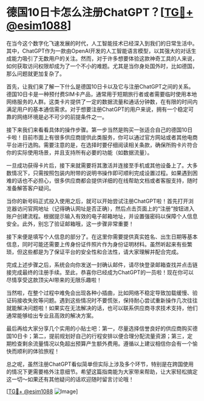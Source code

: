 # 德国10日卡怎么注册ChatGPT？[[TG💪+ @esim1088](https://t.me/s/esim1088)]

在当今这个数字化飞速发展的时代，人工智能技术已经深入到我们的日常生活中。其中，ChatGPT作为一款由OpenAI开发的人工智能语言模型，以其强大的对话生成能力吸引了无数用户的关注。然而，对于许多想要体验这款神奇工具的人来说，如何获取访问权限却成为了一个不小的难题。尤其是当你身处国外时，比如德国，那么问题就更加复杂了。

首先，让我们来了解一下什么是德国10日卡以及它与注册ChatGPT之间的关系。德国10日卡是一种预付费SIM卡产品，通常用于短期旅行者或者需要临时使用本地网络服务的人群。这类卡片提供了一定的数据流量和通话分钟数，在有限的时间内满足用户的基本通信需求。对于想要注册ChatGPT的用户来说，拥有一个稳定可靠的网络环境是必不可少的前提条件之一。

接下来我们来看看具体的操作步骤。第一步当然是购买一张适合自己的德国10日卡啦！目前市面上有很多供应商提供此类服务，你可以通过官方网站或者其他电商平台进行选购。需要注意的是，在选择时要仔细阅读相关条款，确保所购卡片符合你的实际使用场景，并且支持所有必要的功能（如数据流量）。

一旦成功获得卡片后，接下来就需要将其激活并连接至手机或其他设备上了。大多数情况下，只需按照包装内附带的说明书操作即可顺利完成设置过程。如果遇到困难的话也不必担心，很多供应商都会提供详细的在线帮助文档或者客服支持，随时准备解答客户疑问。

当你的新号码正式投入使用之后，就可以开始尝试注册ChatGPT啦！首先打开浏览器访问官网地址（记得确认网址是否正确），然后点击页面上的“注册”按钮进入账户创建流程。根据提示输入有效的电子邮箱地址，并设置强密码以保障个人信息安全。此外，别忘了验证邮箱哦，这一步骤非常重要！

接下来便是填写个人信息的部分了。在这里你需要提供真实姓名、出生日期等基本信息，同时可能还需要上传身份证件照片作为身份证明材料。虽然听起来有些繁琐，但这些都是为了保证平台的安全性和合法性，请大家理解并配合完成。

完成上述步骤之后，系统会向你发送一封确认邮件，请尽快登录邮箱查找并点击链接完成最终的注册手续。至此，恭喜你已经成为ChatGPT的一员啦！现在你可以尽情享受这款顶尖AI带来的无限乐趣啦！

当然啦，在整个过程中难免会出现各种小插曲，比如网络不稳定导致加载缓慢、验证码接收失败等问题。遇到这些情况时不要慌张，保持耐心尝试重新操作几次往往就能解决问题啦！如果实在无法解决的话，也可以联系供应商寻求技术支持，他们通常能够给出专业且高效的解决方案。

最后再给大家分享几个实用的小贴士吧：第一，尽量选择信誉良好的供应商购买德国10日卡；第二，提前规划好自己的行程安排以便合理分配流量资源；第三，定期检查剩余流量情况以免超出预算产生额外费用。遵循以上建议相信你会有一个愉快而顺利的体验旅程！

总之呢，虽然注册ChatGPT看似简单但实际上涉及多个环节，特别是在跨国使用的情况下更需要格外注意细节。希望这篇指南能为大家带来帮助，让大家轻松搞定这一切～如果还有其他疑问的话欢迎随时留言讨论哦！

[[TG💪+ @esim1088](https://t.me/s/esim1088) ![Image](https://i.postimg.cc/4NQfJmqS/Snipaste-2025-05-13-00-14-12.png)]